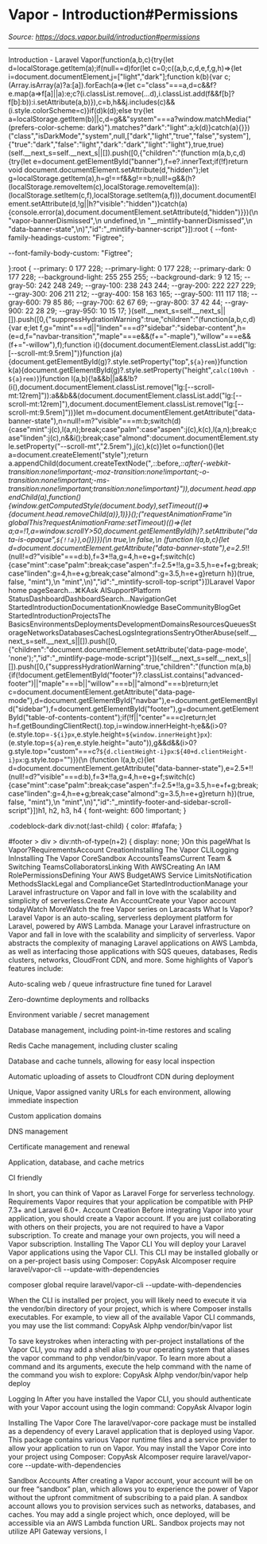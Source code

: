 # Vapor - Introduction#Permissions

*Source: https://docs.vapor.build/introduction#permissions*

---

Introduction - Laravel Vapor(function(a,b,c){try{let d=localStorage.getItem(a);if(null==d)for(let c=0;c((a,b,c,d,e,f,g,h)=>{let i=document.documentElement,j=["light","dark"];function k(b){var c;(Array.isArray(a)?a:[a]).forEach(a=>{let c="class"===a,d=c&&f?e.map(a=>f[a]||a):e;c?(i.classList.remove(...d),i.classList.add(f&&f[b]?f[b]:b)):i.setAttribute(a,b)}),c=b,h&&j.includes(c)&&(i.style.colorScheme=c)}if(d)k(d);else try{let a=localStorage.getItem(b)||c,d=g&&"system"===a?window.matchMedia("(prefers-color-scheme: dark)").matches?"dark":"light":a;k(d)}catch(a){}})("class","isDarkMode","system",null,["dark","light","true","false","system"],{"true":"dark","false":"light","dark":"dark","light":"light"},true,true)(self.__next_s=self.__next_s||[]).push([0,{"children":"(function m(a,b,c,d){try{let e=document.getElementById(\"banner\"),f=e?.innerText;if(!f)return void document.documentElement.setAttribute(d,\"hidden\");let g=localStorage.getItem(a),h=g!==f&&g!==b;null!=g&&(h?(localStorage.removeItem(c),localStorage.removeItem(a)):(localStorage.setItem(c,f),localStorage.setItem(a,f))),document.documentElement.setAttribute(d,!g||h?\"visible\":\"hidden\")}catch(a){console.error(a),document.documentElement.setAttribute(d,\"hidden\")}})(\n  \"vapor-bannerDismissed\",\n  undefined,\n  \"__mintlify-bannerDismissed\",\n  \"data-banner-state\",\n)","id":"_mintlify-banner-script"}]):root {
  --font-family-headings-custom: "Figtree";
  
  --font-family-body-custom: "Figtree";
  
}:root {
    --primary: 0 177 228;
    --primary-light: 0 177 228;
    --primary-dark: 0 177 228;
    --background-light: 255 255 255;
    --background-dark: 9 12 15;
    --gray-50: 242 248 249;
    --gray-100: 238 243 244;
    --gray-200: 222 227 229;
    --gray-300: 206 211 212;
    --gray-400: 158 163 165;
    --gray-500: 111 117 118;
    --gray-600: 79 85 86;
    --gray-700: 62 67 69;
    --gray-800: 37 42 44;
    --gray-900: 22 28 29;
    --gray-950: 10 15 17;
  }(self.__next_s=self.__next_s||[]).push([0,{"suppressHydrationWarning":true,"children":"(function(a,b,c,d){var e;let f,g=\"mint\"===d||\"linden\"===d?\"sidebar\":\"sidebar-content\",h=(e=d,f=\"navbar-transition\",\"maple\"===e&&(f+=\"-maple\"),\"willow\"===e&&(f+=\"-willow\"),f);function i(){document.documentElement.classList.add(\"lg:[--scroll-mt:9.5rem]\")}function j(a){document.getElementById(g)?.style.setProperty(\"top\",`${a}rem`)}function k(a){document.getElementById(g)?.style.setProperty(\"height\",`calc(100vh - ${a}rem)`)}function l(a,b){!a&&b||a&&!b?(i(),document.documentElement.classList.remove(\"lg:[--scroll-mt:12rem]\")):a&&b&&(document.documentElement.classList.add(\"lg:[--scroll-mt:12rem]\"),document.documentElement.classList.remove(\"lg:[--scroll-mt:9.5rem]\"))}let m=document.documentElement.getAttribute(\"data-banner-state\"),n=null!=m?\"visible\"===m:b;switch(d){case\"mint\":j(c),l(a,n);break;case\"palm\":case\"aspen\":j(c),k(c),l(a,n);break;case\"linden\":j(c),n&&i();break;case\"almond\":document.documentElement.style.setProperty(\"--scroll-mt\",\"2.5rem\"),j(c),k(c)}let o=function(){let a=document.createElement(\"style\");return a.appendChild(document.createTextNode(\"*,*::before,*::after{-webkit-transition:none!important;-moz-transition:none!important;-o-transition:none!important;-ms-transition:none!important;transition:none!important}\")),document.head.appendChild(a),function(){window.getComputedStyle(document.body),setTimeout(()=>{document.head.removeChild(a)},1)}}();(\"requestAnimationFrame\"in globalThis?requestAnimationFrame:setTimeout)(()=>{let a;a=!1,a=window.scrollY>50,document.getElementById(h)?.setAttribute(\"data-is-opaque\",`${!!a}`),o()})})(\n  true,\n  false,\n  (function l(a,b,c){let d=document.documentElement.getAttribute(\"data-banner-state\"),e=2.5*!!(null!=d?\"visible\"===d:b),f=3*!!a,g=4,h=e+g+f;switch(c){case\"mint\":case\"palm\":break;case\"aspen\":f=2.5*!!a,g=3.5,h=e+f+g;break;case\"linden\":g=4,h=e+g;break;case\"almond\":g=3.5,h=e+g}return h})(true, false, \"mint\"),\n  \"mint\",\n)","id":"_mintlify-scroll-top-script"}])Laravel Vapor home pageSearch...⌘KAsk AISupportPlatform StatusDashboardDashboardSearch...NavigationGet StartedIntroductionDocumentationKnowledge BaseCommunityBlogGet StartedIntroductionProjectsThe BasicsEnvironmentsDeploymentsDevelopmentDomainsResourcesQueuesStorageNetworksDatabasesCachesLogsIntegrationsSentryOtherAbuse(self.__next_s=self.__next_s||[]).push([0,{"children":"document.documentElement.setAttribute('data-page-mode', 'none');","id":"_mintlify-page-mode-script"}])(self.__next_s=self.__next_s||[]).push([0,{"suppressHydrationWarning":true,"children":"(function m(a,b){if(!document.getElementById(\"footer\")?.classList.contains(\"advanced-footer\")||\"maple\"===b||\"willow\"===b||\"almond\"===b)return;let c=document.documentElement.getAttribute(\"data-page-mode\"),d=document.getElementById(\"navbar\"),e=document.getElementById(\"sidebar\"),f=document.getElementById(\"footer\"),g=document.getElementById(\"table-of-contents-content\");if(!f||\"center\"===c)return;let h=f.getBoundingClientRect().top,i=window.innerHeight-h;e&&(i>0?(e.style.top=`-${i}px`,e.style.height=`${window.innerHeight}px`):(e.style.top=`${a}rem`,e.style.height=\"auto\")),g&&d&&(i>0?g.style.top=\"custom\"===c?`${d.clientHeight-i}px`:`${40+d.clientHeight-i}px`:g.style.top=\"\")})(\n  (function l(a,b,c){let d=document.documentElement.getAttribute(\"data-banner-state\"),e=2.5*!!(null!=d?\"visible\"===d:b),f=3*!!a,g=4,h=e+g+f;switch(c){case\"mint\":case\"palm\":break;case\"aspen\":f=2.5*!!a,g=3.5,h=e+f+g;break;case\"linden\":g=4,h=e+g;break;case\"almond\":g=3.5,h=e+g}return h})(true, false, \"mint\"),\n  \"mint\",\n)","id":"_mintlify-footer-and-sidebar-scroll-script"}])h1, h2, h3, h4 {
    font-weight: 600 !important;
}

.codeblock-dark div:not(:last-child) {
    color: #fafafa;
}

#footer > div > div:nth-of-type(n+2) {
    display: none;
}On this pageWhat Is Vapor?RequirementsAccount CreationInstalling The Vapor CLILogging InInstalling The Vapor CoreSandbox AccountsTeamsCurrent Team &amp; Switching TeamsCollaboratorsLinking With AWSCreating An IAM RolePermissionsDefining Your AWS BudgetAWS Service LimitsNotification MethodsSlackLegal and ComplianceGet StartedIntroductionManage your Laravel infrastructure on Vapor and fall in love with the scalability and simplicity of serverless.Create An AccountCreate your Vapor account todayWatch MoreWatch the free Vapor series on Laracasts
​What Is Vapor?
Laravel Vapor is an auto-scaling, serverless deployment platform for Laravel, powered by AWS Lambda. Manage your Laravel infrastructure on Vapor and fall in love with the scalability and simplicity of serverless.
Vapor abstracts the complexity of managing Laravel applications on AWS Lambda, as well as interfacing those applications with SQS queues, databases, Redis clusters, networks, CloudFront CDN, and more. Some highlights of Vapor’s features include:


Auto-scaling web / queue infrastructure fine tuned for Laravel


Zero-downtime deployments and rollbacks


Environment variable / secret management


Database management, including point-in-time restores and scaling


Redis Cache management, including cluster scaling


Database and cache tunnels, allowing for easy local inspection


Automatic uploading of assets to Cloudfront CDN during deployment


Unique, Vapor assigned vanity URLs for each environment, allowing immediate inspection


Custom application domains


DNS management


Certificate management and renewal


Application, database, and cache metrics


CI friendly


In short, you can think of Vapor as Laravel Forge for serverless technology.
​Requirements
Vapor requires that your application be compatible with PHP 7.3+ and Laravel 6.0+.
​Account Creation
Before integrating Vapor into your application, you should create a Vapor account. If you are just collaborating with others on their projects, you are not required to have a Vapor subscription. To create and manage your own projects, you will need a Vapor subscription.
​Installing The Vapor CLI
You will deploy your Laravel Vapor applications using the Vapor CLI. This CLI may be installed globally or on a per-project basis using Composer:
CopyAsk AIcomposer require laravel/vapor-cli --update-with-dependencies

composer global require laravel/vapor-cli --update-with-dependencies

When the CLI is installed per project, you will likely need to execute it via the vendor/bin directory of your project, which is where Composer installs executables. For example, to view all of the available Vapor CLI commands, you may use the list command:
CopyAsk AIphp vendor/bin/vapor list

To save keystrokes when interacting with per-project installations of the Vapor CLI, you may add a shell alias to your operating system that aliases the vapor command to php vendor/bin/vapor.
To learn more about a command and its arguments, execute the help command with the name of the command you wish to explore:
CopyAsk AIphp vendor/bin/vapor help deploy

​Logging In
After you have installed the Vapor CLI, you should authenticate with your Vapor account using the login command:
CopyAsk AIvapor login

​Installing The Vapor Core
The laravel/vapor-core package must be installed as a dependency of every Laravel application that is deployed using Vapor. This package contains various Vapor runtime files and a service provider to allow your application to run on Vapor. You may install the Vapor Core into your project using Composer:
CopyAsk AIcomposer require laravel/vapor-core --update-with-dependencies

​Sandbox Accounts
After creating a Vapor account, your account will be on our free “sandbox” plan, which allows you to experience the power of Vapor without the upfront commitment of subscribing to a paid plan. A sandbox account allows you to provision services such as networks, databases, and caches. You may add a single project which, once deployed, will be accessible via an AWS Lambda function URL.
Sandbox projects may not utilize API Gateway versions, l